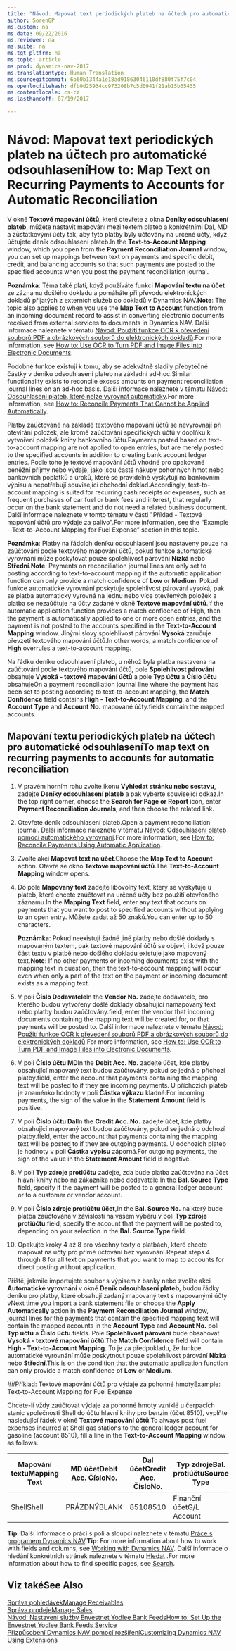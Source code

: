 ```yaml
---
title: "Návod: Mapovat text periodických plateb na účtech pro automatické odsouhlasení"
author: SorenGP
ms.custom: na
ms.date: 09/22/2016
ms.reviewer: na
ms.suite: na
ms.tgt_pltfrm: na
ms.topic: article
ms.prod: dynamics-nav-2017
ms.translationtype: Human Translation
ms.sourcegitcommit: 6b60b1344a1e18ad91863046110df880f75f7c04
ms.openlocfilehash: dfb0d25934cc973208b7c5d0941f21ab15b35435
ms.contentlocale: cs-cz
ms.lasthandoff: 07/19/2017

---
```


# <a name="how-to-map-text-on-recurring-payments-to-accounts-for-automatic-reconciliation"></a><span data-ttu-id="ed13b-102">Návod: Mapovat text periodických plateb na účtech pro automatické odsouhlasení</span><span class="sxs-lookup"><span data-stu-id="ed13b-102">How to: Map Text on Recurring Payments to Accounts for Automatic Reconciliation</span></span>
<span data-ttu-id="ed13b-103">V okně **Textové mapování účtů**, které otevřete z okna **Deníky odsouhlasení plateb**, můžete nastavit mapování mezi textem plateb a konkrétními Dal, MD a zůstatkovými účty tak, aby tyto platby byly účtovány na určené účty, když účtujete deník odsouhlasení plateb.</span><span class="sxs-lookup"><span data-stu-id="ed13b-103">In the **Text-to-Account Mapping** window, which you open from the **Payment Reconciliation Journal** window, you can set up mappings between text on payments and specific debit, credit, and balancing accounts so that such payments are posted to the specified accounts when you post the payment reconciliation journal.</span></span>

<span data-ttu-id="ed13b-104">**Poznámka**: Téma také platí, když používáte funkci **Mapování textu na účet** ze záznamu došlého dokladu a pomáháte při převodu elektronických dokladů přijatých z externích služeb do dokladů v Dynamics NAV.</span><span class="sxs-lookup"><span data-stu-id="ed13b-104">**Note**: The topic also applies to when you use the **Map Text to Account** function from an incoming document record to assist in converting electronic documents received from external services to documents in Dynamics NAV.</span></span> <span data-ttu-id="ed13b-105">Další informace naleznete v tématu [Návod: Použití funkce OCR k převedení souborů PDF a obrázkových souborů do elektronických dokladů](across-how-use-ocr-pdf-images-files.md).</span><span class="sxs-lookup"><span data-stu-id="ed13b-105">For more information, see [How to: Use OCR to Turn PDF and Image Files into Electronic Documents](across-how-use-ocr-pdf-images-files.md).</span></span>   

<span data-ttu-id="ed13b-106">Podobné funkce existují k tomu, aby se adekvátně sladily přebytečné částky v deníku odsouhlasení plateb na základní ad-hoc.</span><span class="sxs-lookup"><span data-stu-id="ed13b-106">Similar functionality exists to reconcile excess amounts on payment reconciliation journal lines on an ad-hoc basis.</span></span> <span data-ttu-id="ed13b-107">Další informace naleznete v tématu [Návod: Odsouhlasení plateb, které nelze vyrovnat automaticky](receivables-how-reconcile-payments-cannot-apply-auto.md).</span><span class="sxs-lookup"><span data-stu-id="ed13b-107">For more information, see [How to: Reconcile Payments That Cannot be Applied Automatically](receivables-how-reconcile-payments-cannot-apply-auto.md).</span></span>

<span data-ttu-id="ed13b-108">Platby zaúčtované na základě textového mapování účtů se nevyrovnají při otevírání položek, ale kromě zaúčtování specifických účtů v doplňku k vytvoření položek knihy bankovního účtu.</span><span class="sxs-lookup"><span data-stu-id="ed13b-108">Payments posted based on text-to-account mapping are not applied to open entries, but are merely posted to the specified accounts in addition to creating bank account ledger entries.</span></span> <span data-ttu-id="ed13b-109">Podle toho je textové mapování účtů vhodné pro opakované peněžní příjmy nebo výdaje, jako jsou časté nákupy pohonných hmot nebo bankovních poplatků a úroků, které se pravidelně vyskytují na bankovním výpisu a nepotřebují související obchodní doklad.</span><span class="sxs-lookup"><span data-stu-id="ed13b-109">Accordingly, text-to-account mapping is suited for recurring cash receipts or expenses, such as frequent purchases of car fuel or bank fees and interest, that regularly occur on the bank statement and do not need a related business document.</span></span> <span data-ttu-id="ed13b-110">Další informace naleznete v tomto tématu v části "Příklad - Textové mapování účtů pro výdaje za palivo".</span><span class="sxs-lookup"><span data-stu-id="ed13b-110">For more information, see the “Example - Text-to-Account Mapping for Fuel Expense” section in this topic.</span></span>

<span data-ttu-id="ed13b-111">**Poznámka**: Platby na řádcích deníku odsouhlasení jsou nastaveny pouze na zaúčtování podle textového mapování účtů, pokud funkce automatické vyrovnání může poskytovat pouze spolehlivost párování **Nízká** nebo **Střední**.</span><span class="sxs-lookup"><span data-stu-id="ed13b-111">**Note**: Payments on reconciliation journal lines are only set to posting according to text-to-account mapping if the automatic application function can only provide a match confidence of **Low** or **Medium**.</span></span> <span data-ttu-id="ed13b-112">Pokud funkce automatické vyrovnání poskytuje spolehlivost párování vysoká, pak se platba automaticky vyrovná na jednu nebo více otevřených položek a platba se nezaúčtuje na účty zadané v okně **Textové mapování účtů**.</span><span class="sxs-lookup"><span data-stu-id="ed13b-112">If the automatic application function provides a match confidence of High, then the payment is automatically applied to one or more open entries, and the payment is not posted to the accounts specified in the **Text-to-Account Mapping** window.</span></span> <span data-ttu-id="ed13b-113">Jinými slovy spolehlivost párování **Vysoká** zaručuje převzetí textového mapování účtů.</span><span class="sxs-lookup"><span data-stu-id="ed13b-113">In other words, a match confidence of **High** overrules a text-to-account mapping.</span></span>

<span data-ttu-id="ed13b-114">Na řádku deníku odsouhlasení plateb, u něhož byla platba nastavena na zaúčtování podle textového mapování účtů, pole **Spolehlivost párování** obsahuje **Vysoká - textové mapování účtů** a pole **Typ účtu** a **Číslo účtu** obsahuje</span><span class="sxs-lookup"><span data-stu-id="ed13b-114">On a payment reconciliation journal line where the payment has been set to posting according to text-to-account mapping, the **Match Confidence** field contains **High - Text-to-Account Mapping**, and the **Account Type** and **Account No.**</span></span> <span data-ttu-id="ed13b-115">mapované účty.</span><span class="sxs-lookup"><span data-stu-id="ed13b-115">fields contain the mapped accounts.</span></span>

## <a name="to-map-text-on-recurring-payments-to-accounts-for-automatic-reconciliation"></a><span data-ttu-id="ed13b-116">Mapování textu periodických plateb na účtech pro automatické odsouhlasení</span><span class="sxs-lookup"><span data-stu-id="ed13b-116">To map text on recurring payments to accounts for automatic reconciliation</span></span>
1. <span data-ttu-id="ed13b-117">V pravém horním rohu zvolte ikonu **Vyhledat stránku nebo sestavu**, zadejte **Deníky odsouhlasení plateb** a pak vyberte související odkaz.</span><span class="sxs-lookup"><span data-stu-id="ed13b-117">In the top right corner, choose the **Search for Page or Report** icon, enter **Payment Reconciliation Journals**, and then choose the related link.</span></span>
2. <span data-ttu-id="ed13b-118">Otevřete deník odsouhlasení plateb.</span><span class="sxs-lookup"><span data-stu-id="ed13b-118">Open a payment reconciliation journal.</span></span> <span data-ttu-id="ed13b-119">Další informace naleznete v tématu [Návod: Odsouhlasení plateb pomocí automatického vyrovnání](receivables-how-reconcile-payments-auto-application.md).</span><span class="sxs-lookup"><span data-stu-id="ed13b-119">For more information, see [How to: Reconcile Payments Using Automatic Application](receivables-how-reconcile-payments-auto-application.md).</span></span>
3. <span data-ttu-id="ed13b-120">Zvolte akci **Mapovat text na účet**.</span><span class="sxs-lookup"><span data-stu-id="ed13b-120">Choose the **Map Text to Account** action.</span></span> <span data-ttu-id="ed13b-121">Otevře se okno **Textové mapování účtů**.</span><span class="sxs-lookup"><span data-stu-id="ed13b-121">The **Text-to-Account Mapping** window opens.</span></span>
4. <span data-ttu-id="ed13b-122">Do pole **Mapovaný text** zadejte libovolný text, který se vyskytuje u plateb, které chcete zaúčtovat na určené účty bez použití otevřeného záznamu.</span><span class="sxs-lookup"><span data-stu-id="ed13b-122">In the **Mapping Text** field, enter any text that occurs on payments that you want to post to specified accounts without applying to an open entry.</span></span> <span data-ttu-id="ed13b-123">Můžete zadat až 50 znaků.</span><span class="sxs-lookup"><span data-stu-id="ed13b-123">You can enter up to 50 characters.</span></span>

    <span data-ttu-id="ed13b-124">**Poznámka**: Pokud neexistují žádné jiné platby nebo došlé doklady s mapovaným textem, pak textové mapování účtů se objeví, i když pouze část textu v platbě nebo došlého dokladu existuje jako mapovaný text.</span><span class="sxs-lookup"><span data-stu-id="ed13b-124">**Note**: If no other payments or incoming documents exist with the mapping text in question, then the text-to-account mapping will occur even when only a part of the text on the payment or incoming document exists as a mapping text.</span></span>
5. <span data-ttu-id="ed13b-125">V poli **Číslo Dodavatele**</span><span class="sxs-lookup"><span data-stu-id="ed13b-125">In the **Vendor No.**</span></span> <span data-ttu-id="ed13b-126">zadejte dodavatele, pro kterého budou vytvořeny došlé doklady obsahující namapovaný text nebo platby budou zaúčtovány.</span><span class="sxs-lookup"><span data-stu-id="ed13b-126">field, enter the vendor that incoming documents containing the mapping text will be created for, or that payments will be posted to.</span></span> <span data-ttu-id="ed13b-127">Další informace naleznete v tématu [Návod: Použití funkce OCR k převedení souborů PDF a obrázkových souborů do elektronických dokladů](across-how-use-ocr-pdf-images-files.md).</span><span class="sxs-lookup"><span data-stu-id="ed13b-127">For more information, see [How to: Use OCR to Turn PDF and Image Files into Electronic Documents](across-how-use-ocr-pdf-images-files.md).</span></span>      
6. <span data-ttu-id="ed13b-128">V poli **Číslo účtu MD**</span><span class="sxs-lookup"><span data-stu-id="ed13b-128">In the **Debit Acc. No.**</span></span> <span data-ttu-id="ed13b-129">zadejte účet, kde platby obsahující mapovaný text budou zaúčtovány, pokud se jedná o příchozí platby.</span><span class="sxs-lookup"><span data-stu-id="ed13b-129">field, enter the account that payments containing the mapping text will be posted to if they are incoming payments.</span></span> <span data-ttu-id="ed13b-130">U příchozích plateb je znaménko hodnoty v poli **Částka výkazu** kladné.</span><span class="sxs-lookup"><span data-stu-id="ed13b-130">For incoming payments, the sign of the value in the **Statement Amount** field is positive.</span></span>
7. <span data-ttu-id="ed13b-131">V poli **Číslo účtu Dal**</span><span class="sxs-lookup"><span data-stu-id="ed13b-131">In the **Credit Acc. No.**</span></span> <span data-ttu-id="ed13b-132">zadejte účet, kde platby obsahující mapovaný text budou zaúčtovány, pokud se jedná o odchozí platby.</span><span class="sxs-lookup"><span data-stu-id="ed13b-132">field, enter the account that payments containing the mapping text will be posted to if they are outgoing payments.</span></span> <span data-ttu-id="ed13b-133">U odchozích plateb je hodnoty v poli **Částka výpisu** záporná.</span><span class="sxs-lookup"><span data-stu-id="ed13b-133">For outgoing payments, the sign of the value in the **Statement Amount** field is negative.</span></span>
8. <span data-ttu-id="ed13b-134">V poli **Typ zdroje protiúčtu** zadejte, zda bude platba zaúčtována na účet hlavní knihy nebo na zákazníka nebo dodavatele.</span><span class="sxs-lookup"><span data-stu-id="ed13b-134">In the **Bal. Source Type** field, specify if the payment will be posted to a general ledger account or to a customer or vendor account.</span></span>
9. <span data-ttu-id="ed13b-135">V poli **Číslo zdroje protiúčtu účet,**</span><span class="sxs-lookup"><span data-stu-id="ed13b-135">In the **Bal. Source No.**</span></span> <span data-ttu-id="ed13b-136">na který bude platba zaúčtována v závislosti na vašem výběru v poli **Typ zdroje protiúčtu**.</span><span class="sxs-lookup"><span data-stu-id="ed13b-136">field, specify the account that the payment will be posted to, depending on your selection in the **Bal. Source Type** field.</span></span>
10. <span data-ttu-id="ed13b-137">Opakujte kroky 4 až 8 pro všechny texty o platbách, které chcete mapovat na účty pro přímé účtování bez vyrovnání.</span><span class="sxs-lookup"><span data-stu-id="ed13b-137">Repeat steps 4 through 8 for all text on payments that you want to map to accounts for direct posting without application.</span></span>

<span data-ttu-id="ed13b-138">Příště, jakmile importujete soubor s výpisem z banky nebo zvolíte akci **Automatické vyrovnání** v okně **Deník odsouhlasení plateb**, budou řádky deníku pro platby, které obsahují zadaný mapovaný text s mapovanými účty v</span><span class="sxs-lookup"><span data-stu-id="ed13b-138">Next time you import a bank statement file or choose the **Apply Automatically** action in the **Payment Reconciliation Journal** window, journal lines for the payments that contain the specified mapping text will contain the mapped accounts in the **Account Type** and **Account No.**</span></span> <span data-ttu-id="ed13b-139">poli **Typ účtu** a **Číslo účtu**.</span><span class="sxs-lookup"><span data-stu-id="ed13b-139">fields.</span></span> <span data-ttu-id="ed13b-140">Pole **Spolehlivost párování** bude obsahovat **Vysoká - textové mapování účtů**.</span><span class="sxs-lookup"><span data-stu-id="ed13b-140">The **Match Confidence** field will contain **High - Text-to-Account Mapping**.</span></span> <span data-ttu-id="ed13b-141">To je za předpokladu, že funkce automatické vyrovnání může poskytnout pouze spolehlivost párování **Nízká** nebo **Střední**.</span><span class="sxs-lookup"><span data-stu-id="ed13b-141">This is on the condition that the automatic application function can only provide a match confidence of **Low** or **Medium**.</span></span>

##<a name="example-text-to-account-mapping-for-fuel-expense"></a><span data-ttu-id="ed13b-142">Příklad: Textové mapování účtů pro výdaje za pohonné hmoty</span><span class="sxs-lookup"><span data-stu-id="ed13b-142">Example: Text-to-Account Mapping for Fuel Expense</span></span>

<span data-ttu-id="ed13b-143">Chcete-li vždy zaúčtovat výdaje za pohonné hmoty vzniklé u čerpacích stanic společnosti Shell do účtu hlavní knihy pro benzin (účet 8510), vyplňte následující řádek v okně **Textové mapování účtů**.</span><span class="sxs-lookup"><span data-stu-id="ed13b-143">To always post fuel expenses incurred at Shell gas stations to the general ledger account for gasoline (account 8510), fill a line in the **Text-to-Account Mapping** window as follows.</span></span>

|<span data-ttu-id="ed13b-144">Mapování textu</span><span class="sxs-lookup"><span data-stu-id="ed13b-144">Mapping Text</span></span> |<span data-ttu-id="ed13b-145">MD účet</span><span class="sxs-lookup"><span data-stu-id="ed13b-145">Debit Acc.</span></span> <span data-ttu-id="ed13b-146">Číslo</span><span class="sxs-lookup"><span data-stu-id="ed13b-146">No.</span></span> |<span data-ttu-id="ed13b-147">Dal účet</span><span class="sxs-lookup"><span data-stu-id="ed13b-147">Credit Acc.</span></span> <span data-ttu-id="ed13b-148">Číslo</span><span class="sxs-lookup"><span data-stu-id="ed13b-148">No.</span></span> |<span data-ttu-id="ed13b-149">Typ zdroje</span><span class="sxs-lookup"><span data-stu-id="ed13b-149">Bal.</span></span> <span data-ttu-id="ed13b-150">protiúčtu</span><span class="sxs-lookup"><span data-stu-id="ed13b-150">Source Type</span></span> |<span data-ttu-id="ed13b-151">Číslo zdroje</span><span class="sxs-lookup"><span data-stu-id="ed13b-151">Bal.</span></span> <span data-ttu-id="ed13b-152">protiúčtu</span><span class="sxs-lookup"><span data-stu-id="ed13b-152">Source No.</span></span> |
|-------------|---------------|----------------|-----------------|----------------|
|<span data-ttu-id="ed13b-153">Shell</span><span class="sxs-lookup"><span data-stu-id="ed13b-153">Shell</span></span> |<span data-ttu-id="ed13b-154">PRÁZDNÝ</span><span class="sxs-lookup"><span data-stu-id="ed13b-154">BLANK</span></span> |<span data-ttu-id="ed13b-155">8510</span><span class="sxs-lookup"><span data-stu-id="ed13b-155">8510</span></span> |<span data-ttu-id="ed13b-156">Finanční účet</span><span class="sxs-lookup"><span data-stu-id="ed13b-156">G/L Account</span></span>|<span data-ttu-id="ed13b-157">PRÁZDNÝ</span><span class="sxs-lookup"><span data-stu-id="ed13b-157">BLANK</span></span>|

<span data-ttu-id="ed13b-158">**Tip**: Další informace o práci s poli a sloupci naleznete v tématu [Práce s programem Dynamics NAV](ui-work-product.md).</span><span class="sxs-lookup"><span data-stu-id="ed13b-158">**Tip**: For more information about how to work with fields and columns, see [Working with Dynamics NAV](ui-work-product.md).</span></span> <span data-ttu-id="ed13b-159">Další informace o hledání konkrétních stránek naleznete v tématu [Hledat](ui-search.md) .</span><span class="sxs-lookup"><span data-stu-id="ed13b-159">For more information about how to find specific pages, see [Search](ui-search.md).</span></span>

## <a name="see-also"></a><span data-ttu-id="ed13b-160">Viz také</span><span class="sxs-lookup"><span data-stu-id="ed13b-160">See Also</span></span>
[<span data-ttu-id="ed13b-161">Správa pohledávek</span><span class="sxs-lookup"><span data-stu-id="ed13b-161">Manage Receivables</span></span>](receivables-manage-receivables.md)  
[<span data-ttu-id="ed13b-162">Správa prodeje</span><span class="sxs-lookup"><span data-stu-id="ed13b-162">Manage Sales</span></span>](sales-manage-sales.md)  
[<span data-ttu-id="ed13b-163">Návod: Nastavení služby Envestnet Yodlee Bank Feeds</span><span class="sxs-lookup"><span data-stu-id="ed13b-163">How to: Set Up the Envestnet Yodlee Bank Feeds Service</span></span>](bank-how-setup-bank-statement-service.md)  
[<span data-ttu-id="ed13b-164">Přizpůsobení Dynamics NAV pomocí rozšíření</span><span class="sxs-lookup"><span data-stu-id="ed13b-164">Customizing Dynamics NAV Using Extensions</span></span>](ui-extensions.md)

